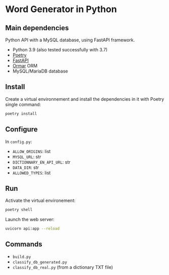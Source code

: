 # Word Generator in Python


## Main dependencies

Python API with a MySQL database, using FastAPI framework.

- Python 3.9 (also tested successfully with 3.7)
- [Poetry](https://python-poetry.org/)
- [FastAPI](https://fastapi.tiangolo.com/)
- [Ormar](https://collerek.github.io/ormar/) ORM
- MySQL/MariaDB database

## Install

Create a virtual environnement and install the dependencies in it with Poetry single command:
```sh
poetry install
```

## Configure

In `config.py`:

- `ALLOW_ORIGINS`: list
- `MYSQL_URL`: str
- `DICTIONNARY_EN_API_URL`: str
- `DATA_DIR`: str
- `ALLOWED_TYPES`: list


## Run 

Activate the virtual environement:
```sh
poetry shell
```

Launch the web server:
```sh
uvicorn api:app --reload
```

## Commands

  - `build.py`
  - `classify_db_generated.py`
  - `classify_db_real.py` (from a dictionary TXT file)
